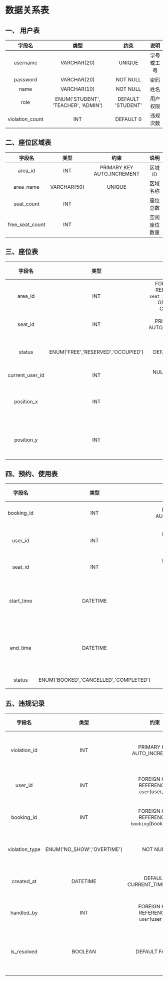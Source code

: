 # 数据关系表
## 一、 用户表
| 字段名 | 类型 | 约束 | 说明 |
|:---:|:---:|:---:|:---:|
| username | VARCHAR(20) | UNIQUE | 学号或工号 |
| password | VARCHAR(20) | NOT NULL | 密码 |
| name | VARCHAR(10) | NOT NULL | 姓名 |
| role | ENUM('STUDENT', 'TEACHER', 'ADMIN') | DEFAULT 'STUDENT' | 用户权限
| violation_count | INT | DEFAULT 0 | 违规次数 |
## 二、座位区域表
| 字段名 | 类型 | 约束 | 说明 |
|:---:|:---:|:---:|:---:|
| area_id | INT |  PRIMARY KEY AUTO_INCREMENT | 区域ID |
| area_name | VARCHAR(50) | UNIQUE | 区域名称 |
| seat_count | INT | | 座位总数 |
| free_seat_count | INT | | 空闲座位数量 |
## 三、座位表
| 字段名 | 类型 | 约束 | 说明 |
|:---:|:---:|:---:|:---:|
| area_id | INT | FOREIGN KEY REFERENCES `seat_area`(area_id) ON DELETE CASCADE | 所属区域
| seat_id | INT | PRIMARY KEY AUTO_INCREMENT | 座位ID |
| status | ENUM('FREE','RESERVED','OCCUPIED')| DEFAULT'FREE'  | 当前状态 |
| current_user_id | INT                                | NULL, FOREIGN KEY 
| position_x | INT | | 平面坐标X |
| position_y | INT | | 平面坐标Y |
## 四、预约、使用表
| 字段名 | 类型 | 约束 | 说明 |
|:---:|:---:|:---:|:---:|
| booking_id	| INT | PRIMARY KEY AUTO_INCREMENT |	预约ID |
| user_id | INT | FOREIGN KEY REFERENCES user(user_id) | 预约用户 |
| seat_id | INT	| FOREIGN KEY REFERENCES seat(seat_id)	| 座位 |
| start_time | DATETIME	| NOT NULL | 预约开始时间 |
| end_time | DATETIME | NOT NULL | 预约结束时间 |
| status | ENUM('BOOKED','CANCELLED','COMPLETED')	| DEFAULT 'BOOKED' | 状态 |
## 五、违规记录
| 字段名 | 类型 | 约束  | 说明  |
|:---:|:---:|:---:|:---:|
| violation_id   | INT   | PRIMARY KEY AUTO_INCREMENT                   | 违规记录ID |
| user_id        | INT    | FOREIGN KEY REFERENCES `user`(user_id)       | 违规用户   |
| booking_id     | INT    | FOREIGN KEY REFERENCES `booking`(booking_id) | 对应预约   |
| violation_type | ENUM('NO_SHOW','OVERTIME') | NOT NULL   | 违规类型 |
| created_at     | DATETIME  | DEFAULT CURRENT_TIMESTAMP   | 违规时间   |
| handled_by     | INT   | FOREIGN KEY REFERENCES `user`(user_id)       | 管理员ID  |
| is_resolved    | BOOLEAN   | DEFAULT FALSE      | 是否处理完毕 |
